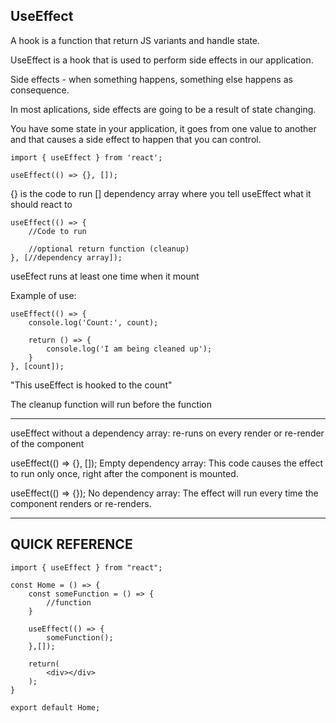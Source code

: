 ## UseEffect

A hook is a function that return JS variants and handle state.

UseEffect is a hook that is used to perform side effects in our application.

Side effects - when something happens, something else happens as consequence.

In most aplications, side effects are going to be a result of state changing.

You have some state in your application, it goes from one value to another and that causes a side effect to happen that you can control.

```
import { useEffect } from 'react';

useEffect(() => {}, []);
```

{} is the code to run 
[] dependency array where you tell useEffect what it should react to 
```
useEffect(() => {
    //Code to run

    //optional return function (cleanup)
}, [//dependency array]);
```

useEfect runs at least one time when it mount

Example of use:
```
useEffect(() => {
    console.log('Count:', count);

    return () => {
        console.log('I am being cleaned up');
    }
}, [count]);
```

"This useEffect is hooked to the count"

The cleanup function will run before the function

---

useEffect without a dependency array: re-runs on every render or re-render of the component

useEffect(() => {}, []);
Empty dependency array: This code causes the effect to run only once, right after the component is mounted.

useEffect(() => {});
No dependency array: The effect will run every time the component renders or re-renders.

---

## QUICK REFERENCE ##
```
import { useEffect } from "react";

const Home = () => {
    const someFunction = () => {
        //function
    }

    useEffect(() => {
        someFunction();
    },[]);

    return(
        <div></div>
    );
}

export default Home;
```